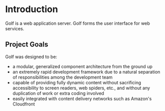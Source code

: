 
Introduction
============

Golf is a web application server. Golf forms the user interface for web 
services.

Project Goals
-------------

Golf was designed to be:

* a modular, generalized component architecture from the ground up
* an extremely rapid development framework due to a natural separation of 
  responsibilities among the development team
* capable of providing fully dynamic content without sacrificing accessibility 
  to screen readers, web spiders, etc., and without any duplication of work or
  extra coding involved
* easily integrated with content delivery networks such as Amazon's Cloudfront
